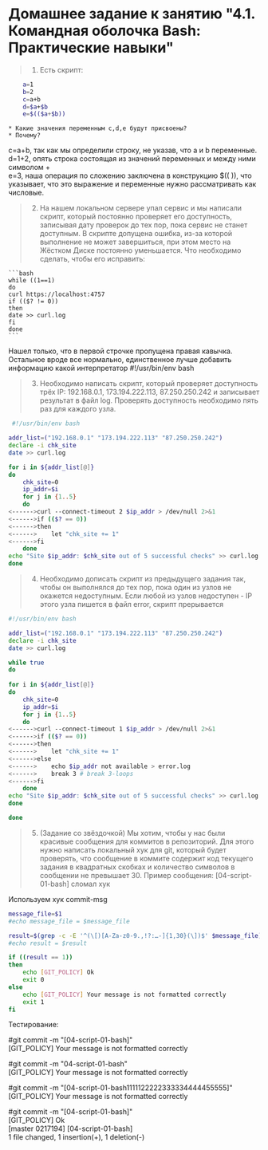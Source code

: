 # Домашнее задание к занятию "4.1. Командная оболочка Bash: Практические навыки"

>1. Есть скрипт:
```bash  
	a=1
	b=2
	c=a+b
	d=$a+$b
	e=$(($a+$b))
```
	
	* Какие значения переменным c,d,e будут присвоены?
	* Почему?


c=a+b, так как мы определили строку, не указав, что a и b переменные.  
d=1+2, опять строка состоящая из значений переменных и между ними символом +  
e=3, наша операция по сложению заключена в конструкцию $(( )), что указывает, что это выражение и переменные нужно рассматривать как числовые.  

	
	

>2. На нашем локальном сервере упал сервис и мы написали скрипт, который постоянно проверяет его доступность, записывая дату проверок до тех пор, пока сервис не станет доступным. В скрипте допущена ошибка, из-за которой выполнение не может завершиться, при этом место на Жёстком Диске постоянно уменьшается. Что необходимо сделать, чтобы его исправить:

	```bash   
	while ((1==1)     
	do   
	curl https://localhost:4757     
	if (($? != 0))    
	then   
	date >> curl.log  
	fi   
	done   
	```   
	
Нашел только, что в первой строчке пропущена правая кавычка. Остальное вроде все нормально, единственное лучше добавить информацию какой интерпретатор #!/usr/bin/env bash	

	
	
>3. Необходимо написать скрипт, который проверяет доступность трёх IP: 192.168.0.1, 173.194.222.113, 87.250.250.242 и записывает результат в файл log. Проверять доступность необходимо пять раз для каждого узла.


```bash
 #!/usr/bin/env bash  

addr_list=("192.168.0.1" "173.194.222.113" "87.250.250.242") 
declare -i chk_site   
date >> curl.log   

for i in ${addr_list[@]}   
do    
    chk_site=0   
    ip_addr=$i   
    for j in {1..5}  
    do  
<------>curl --connect-timeout 2 $ip_addr > /dev/null 2>&1  
<------>if (($? == 0))  
<------>then  
<------>    let "chk_site += 1"  
<------>fi  
    done  
echo "Site $ip_addr: $chk_site out of 5 successful checks" >> curl.log  
done  
``` 


>4. Необходимо дописать скрипт из предыдущего задания так, чтобы он выполнялся до тех пор, пока один из узлов не окажется недоступным. Если любой из узлов недоступен - IP этого узла пишется в файл error, скрипт прерывается  


```bash
#!/usr/bin/env bash  

addr_list=("192.168.0.1" "173.194.222.113" "87.250.250.242")  
declare -i chk_site  
date >> curl.log  

while true  
do  
  
for i in ${addr_list[@]}  
do  
    chk_site=0  
    ip_addr=$i   
    for j in {1..5} 
    do  
<------>curl --connect-timeout 1 $ip_addr > /dev/null 2>&1  
<------>if (($? == 0))   
<------>then   
<------>    let "chk_site += 1"   
<------>else  
<------>    echo $ip_addr not available > error.log  
<------>    break 3 # break 3-loops  
<------>fi  
    done   
echo "Site $ip_addr: $chk_site out of 5 successful checks" >> curl.log   
done    

done   
``` 



>5. (Задание со звёздочкой) Мы хотим, чтобы у нас были красивые сообщения для коммитов в репозиторий. Для этого нужно написать локальный хук для git, который будет проверять, что сообщение в коммите содержит код текущего задания в квадратных скобках и количество символов в сообщении не превышает 30. Пример сообщения: \[04-script-01-bash\] сломал хук

Используем хук commit-msg  

```bash
message_file=$1  
#echo message_file = $message_file  

result=$(grep -c -E '^(\[)[A-Za-z0-9.,!?:…-]{1,30}(\])$' $message_file)   
#echo result = $result   

if ((result == 1))   
then   
    echo [GIT_POLICY] Ok   
    exit 0   
else   
    echo [GIT_POLICY] Your message is not formatted correctly     
    exit 1   
fi   
``` 


Тестирование:  
 
 #git commit -m "\[04-script-01-bash\]"   
[GIT_POLICY] Your message is not formatted correctly   

 #git commit -m "04-script-01-bash"   
[GIT_POLICY] Your message is not formatted correctly   

 #git commit -m "[04-script-01-bash1111122222333334444455555]"   
[GIT_POLICY] Your message is not formatted correctly   

 #git commit -m "[04-script-01-bash]"  
[GIT_POLICY] Ok  
[master 0217194] [04-script-01-bash]  
 1 file changed, 1 insertion(+), 1 deletion(-)   
